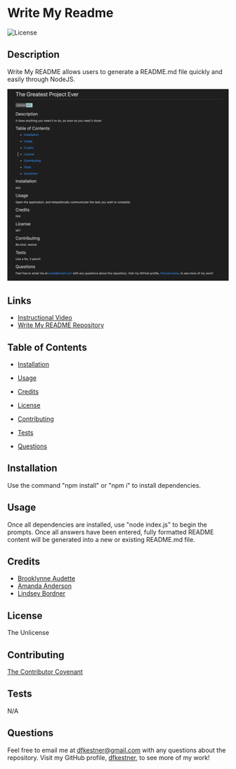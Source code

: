 # Write My Readme

![License](https://img.shields.io/badge/License-The%20Unlicense-lightblue.svg)

## Description

Write My README allows users to generate a README.md file quickly and easily through NodeJS.

![Sample README](https://github.com/dfkestner/Write-My-README/blob/main/Sample%20README.png)

## Links

- [Instructional Video](https://drive.google.com/file/d/1yJL_modb-yiuuLSdFP3csFH3cvCQsfc7/view)
- [Write My README Repository](https://github.com/dfkestner/Write-My-README)

## Table of Contents

* [Installation](#installation)

* [Usage](#usage)

* [Credits](#credits)

* [License](#license)

* [Contributing](#contributing)

* [Tests](#tests)

* [Questions](#questions)

## Installation

Use the command "npm install" or "npm i" to install dependencies.

## Usage

Once all dependencies are installed, use "node index.js" to begin the prompts. Once all answers have been entered, fully formatted README content will be generated into a new or existing README.md file.

## Credits

- [Brooklynne Audette](https://github.com/B-Audette)
- [Amanda Anderson](https://github.com/aanderson120)
- [Lindsey Bordner](https://github.com/LindseyM20)

## License

The Unlicense

## Contributing

[The Contributor Covenant](https://www.contributor-covenant.org/version/2/0/code_of_conduct/code_of_conduct.md)

## Tests

N/A

## Questions

Feel free to email me at dfkestner@gmail.com with any questions about the repository. Visit my GitHub profile, [dfkestner](https://github.com/dfkestner/), to see more of my work!
